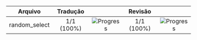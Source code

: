 |  **Arquivo**  | **Tradução** |                                                       | **Revisão** |                                                       |
|:-------------:|:------------:|:-----------------------------------------------------:|:-----------:|:-----------------------------------------------------:|
| random_select |  1/1 (100%)  | ![Progress](https://progress-bar.dev/100/?&width=150) |  1/1 (100%) | ![Progress](https://progress-bar.dev/100/?&width=150) |